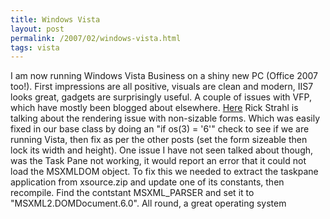 ```yaml
---
title: Windows Vista
layout: post
permalink: /2007/02/windows-vista.html
tags: vista
---
```


I am now running Windows Vista Business on a shiny new PC (Office 2007 too!).
First impressions are all positive, visuals are clean and modern, IIS7 looks great, gadgets are surprisingly useful.
A couple of issues with VFP, which have mostly been blogged about elsewhere.
[Here](http://www.west-wind.com/wconnect/weblog/ShowEntry.blog?id=597) Rick Strahl is talking about the rendering issue with non-sizable forms. Which was easily fixed in our base class by doing an "if os(3) = '6'" check to see if we are running Vista, then fix as per the other posts (set the form sizeable then lock its width and height).
One issue I have not seen talked about though, was the Task Pane not working, it would report an error that it could not load the MSXMLDOM object.
To fix this we needed to extract the taskpane application from xsource.zip and update one of its constants, then recompile.
Find the contstant MSXML_PARSER and set it to "MSXML2.DOMDocument.6.0".
All round, a great operating system